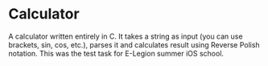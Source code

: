 # Calculator

А calculator written entirely in C. It takes a string as input (you can use brackets, sin, cos, etc.), parses it and calculates result using Reverse Polish notation.
This was the test task for E-Legion summer iOS school. 

